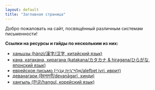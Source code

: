 ```yaml
---
layout: default
title: "Заглавная страница"
---
```


Добро пожаловать на сайт, посвящённый различным системам письменности!

<b>Ссылки на ресурсы и гайды по нескольким из них:</b>
- [ханьцзы (hànzì/漢字/汉字, китайский язык)](/hanzi/)
- [кана, катакана, хирагана (katakana/カタカナ & hiragana/ひらがな, японский язык)](/kana/)
- [еврейское письмо (אָלֶף־בֵּית עִבְרִי/alefbet ivri, иврит)](/alefbet/)
- [деванагари (देवनागरी/devanāgarī, хинди)](/devanagari/)
- [хангыль (한글/hangul, корейский язык)](/hangul/)
